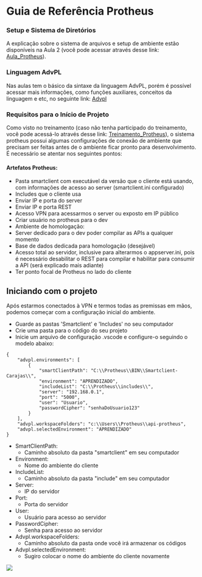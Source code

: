 # Guia de Referência Protheus


### Setup e Sistema de Diretórios
A explicação sobre o sistema de arquivos e setup de ambiente estão disponíveis na Aula 2 (você pode acessar através desse link: [Aula_Protheus](https://drive.google.com/drive/u/0/folders/1qQ28BIS-p4wHPqf6MdBrkGqAwPZyPdLh)).

### Linguagem AdvPL
Nas aulas tem o básico da sintaxe da linguagem AdvPL, porém é possível acessar mais informações, como funções auxiliares, conceitos da linguagem e etc, no seguinte link: [Advpl](https://tdn.totvs.com/display/tec/AdvPL)

### Requisitos para o Início de Projeto
Como visto no treinamento (caso não tenha participado do treinamento, você pode acessá-lo através desse link: [Treinamento_Protheus](https://drive.google.com/drive/u/0/folders/1qQ28BIS-p4wHPqf6MdBrkGqAwPZyPdLh)), o sistema protheus possui algumas configurações de conexão de ambiente que precisam ser feitas antes de o ambiente ficar pronto para desenvolvimento. É necessário se atentar nos seguintes pontos:

#### Artefatos Protheus:
- Pasta smartclient com executável da versão que o cliente está usando, com informações de acesso ao server (smartclient.ini configurado)
- Includes que o cliente usa
- Enviar IP e porta do server
- Enviar IP e porta REST
- Acesso VPN para acessarmos o server ou exposto em IP público
- Criar usuário no protheus para o dev
- Ambiente de homologação:
- Server dedicado para o dev poder compilar as APIs a qualquer momento
- Base de dados dedicada para homologação (desejável)
- Acesso total ao servidor, inclusive para alterarmos o appserver.ini, pois é necessário desabilitar o REST para compilar e habilitar para consumir a API (será explicado mais adiante)
- Ter ponto focal de Protheus no lado do cliente

## Iniciando com o projeto
Após estarmos conectados à VPN e termos todas as premissas em mãos, podemos começar com a configuração inicial do ambiente.

- Guarde as pastas 'Smartclient' e 'Includes' no seu computador
- Crie uma pasta para o código do seu projeto
- Inicie um arquivo de configuração .vscode e configure-o seguindo o modelo abaixo: 

```
{
    "advpl.environments": [
        {
            "smartClientPath": "C:\\Protheus\\BIN\\Smartclient-Carajas\\",
            "environment": "APRENDIZADO",
            "includeList": "C:\\Protheus\\includes\\",
            "server": "192.168.0.1",
            "port": "5000",
            "user": "Usuario",
            "passwordCipher": "senhaDoUsuario123"
        }
    ],
    "advpl.workspaceFolders": "c:\\Users\\Protheus\\api-protheus",
    "advpl.selectedEnvironment": "APRENDIZADO"
}
```
- SmartClientPath: 
    - Caminho absoluto da pasta "smartclient" em seu computador
- Environment:
    - Nome do ambiente do cliente
- IncludeList:
    - Caminho absoluto da pasta "include" em seu computador
- Server:
    - IP do servidor
- Port:
    - Porta do servidor
- User: 
    - Usuário para acesso ao servidor
- PasswordCipher: 
    - Senha para acesso ao servidor
- Advpl.workspaceFolders:
    - Caminho absoluto da pasta onde você irá armazenar os códigos
- Advpl.selectedEnvironment:
    - Sugiro colocar o nome do ambiente do cliente novamente

![](C:\Users\Kinho\Desktop\environment.png)